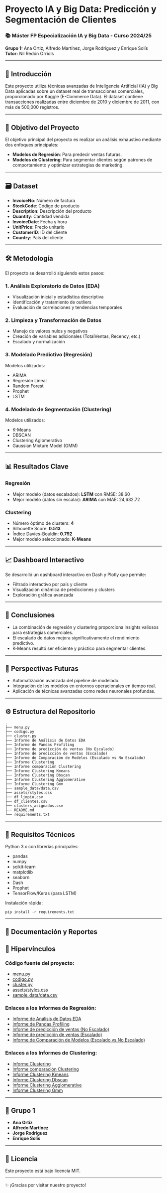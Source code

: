 # Proyecto IA y Big Data: Predicción y Segmentación de Clientes


### 📚 **Máster FP Especialización IA y Big Data - Curso 2024/25**

**Grupo 1:** Ana Ortiz, Alfredo Martínez, Jorge Rodríguez y Enrique Solís  
**Tutor:** Nil Redón Orriols

---

## 📖 **Introducción**

Este proyecto utiliza técnicas avanzadas de Inteligencia Artificial (IA) y Big Data aplicadas sobre un dataset real de transacciones comerciales, proporcionado por Kaggle (E-Commerce Data). El dataset contiene transacciones realizadas entre diciembre de 2010 y diciembre de 2011, con más de 500,000 registros.

---

## 🎯 **Objetivo del Proyecto**

El objetivo principal del proyecto es realizar un análisis exhaustivo mediante dos enfoques principales:

- **Modelos de Regresión**: Para predecir ventas futuras.
- **Modelos de Clustering**: Para segmentar clientes según patrones de comportamiento y optimizar estrategias de marketing.

---

## 🗃️ **Dataset**

- **InvoiceNo**: Número de factura
- **StockCode**: Código de producto
- **Description**: Descripción del producto
- **Quantity**: Cantidad vendida
- **InvoiceDate**: Fecha y hora
- **UnitPrice**: Precio unitario
- **CustomerID**: ID del cliente
- **Country**: País del cliente

---

## 🛠️ **Metodología**

El proyecto se desarrolló siguiendo estos pasos:

### **1. Análisis Exploratorio de Datos (EDA)**

- Visualización inicial y estadística descriptiva
- Identificación y tratamiento de outliers
- Evaluación de correlaciones y tendencias temporales

### **2. Limpieza y Transformación de Datos**

- Manejo de valores nulos y negativos
- Creación de variables adicionales (TotalVentas, Recency, etc.)
- Escalado y normalización

### **3. Modelado Predictivo (Regresión)**

Modelos utilizados:
- ARIMA
- Regresión Lineal
- Random Forest
- Prophet
- LSTM

### **4. Modelado de Segmentación (Clustering)**

Modelos utilizados:
- K-Means
- DBSCAN
- Clustering Aglomerativo
- Gaussian Mixture Model (GMM)

---

## 📊 **Resultados Clave**

### **Regresión**
- Mejor modelo (datos escalados): **LSTM** con RMSE: 38.60
- Mejor modelo (datos sin escalar): **ARIMA** con MAE: 24,632.72

### **Clustering**
- Número óptimo de clusters: **4**
- Silhouette Score: **0.513**
- Índice Davies-Bouldin: **0.792**
- Mejor modelo seleccionado: **K-Means**

---

## 📈 **Dashboard Interactivo**

Se desarrolló un dashboard interactivo en Dash y Plotly que permite:
- Filtrado interactivo por país y cliente
- Visualización dinámica de predicciones y clusters
- Exploración gráfica avanzada

---

## 🚀 **Conclusiones**

- La combinación de regresión y clustering proporciona insights valiosos para estrategias comerciales.
- El escalado de datos mejora significativamente el rendimiento predictivo.
- K-Means resultó ser eficiente y práctico para segmentar clientes.

---

## 🔮 **Perspectivas Futuras**

- Automatización avanzada del pipeline de modelado.
- Integración de los modelos en entornos operacionales en tiempo real.
- Aplicación de técnicas avanzadas como redes neuronales profundas.

---

## ⚙️ **Estructura del Repositorio**

```
.
├── menu.py
├── codigo.py
├── cluster.py
├── Informe de Análisis de Datos EDA  
├── Informe de Pandas Profiling  
├── Informe de predicción de ventas (No Escalado)  
├── Informe de predicción de ventas (Escalado)  
├── Informe de Comparación de Modelos (Escalado vs No Escalado)  
├── Informe Clustering  
├── Informe comparación Clustering
├── Informe Clustering Kmeans  
├── Informe Clustering Dbscan  
├── Informe Clustering Agglomerative  
├── Informe Clustering Gmm  
├── sample_data/data,csv
├── assets/styles.css
├── df_limpio,csv
├── df_clientes.csv
├── clusters_asignados.csv
├── README.md
└── requirements.txt
```

---

## 📍 **Requisitos Técnicos**

Python 3.x con librerías principales:
- pandas
- numpy
- scikit-learn
- matplotlib
- seaborn
- Dash
- Prophet
- TensorFlow/Keras (para LSTM)

Instalación rápida:
```
pip install -r requirements.txt
```

---

## 📄 **Documentación y Reportes**


## 🔗 **Hipervínculos**

### **Código fuente del proyecto:**

- [menu.py](https://github.com/ElWaje/Regresion_Clustering/tree/main/menu.py)
- [codigo.py](https://github.com/ElWaje/Regresion_Clustering/tree/main/codigo.py)
- [cluster.py](https://github.com/ElWaje/Regresion_Clustering/tree/main/cluster.py)
- [assets/styles.css](https://github.com/ElWaje/Regresion_Clustering/tree/main/assets/styles.css)
- [sample_data/data.csv](https://github.com/ElWaje/Regresion_Clustering/tree/main/sample_data/data.csv)

### **Enlaces a los Informes de Regresión:**

- [Informe de Análisis de Datos EDA](https://github.com/ElWaje/Regresion_Clustering/tree/main/reports/informe_eda.html)
- [Informe de Pandas Profiling](https://github.com/ElWaje/Regresion_Clustering/tree/main/reports/informe_profiling.html)
- [Informe de predicción de ventas (No Escalado)](https://github.com/ElWaje/Regresion_Clustering/tree/main/reports/informe_prediccion_no_escalado.html)
- [Informe de predicción de ventas (Escalado)](https://github.com/ElWaje/Regresion_Clustering/tree/main/reports/informe_prediccion_escalado.html)
- [Informe de Comparación de Modelos (Escalado vs No Escalado)](https://github.com/ElWaje/Regresion_Clustering/tree/main/reports/comparacion_modelos.html)

### **Enlaces a los Informes de Clustering:**

- [Informe Clustering](https://github.com/ElWaje/Regresion_Clustering/tree/main/reports/informe_clustering.html)
- [Informe comparación Clustering](https://github.com/ElWaje/Regresion_Clustering/tree/main/reports/comparacion_clustering.html)
- [Informe Clustering Kmeans](https://github.com/ElWaje/Regresion_Clustering/tree/main/reports/informe_kmeans.html)
- [Informe Clustering Dbscan](https://github.com/ElWaje/Regresion_Clustering/tree/main/reports/informe_dbscan.html)
- [Informe Clustering Agglomerative](https://github.com/ElWaje/Regresion_Clustering/tree/main/reports/informe_agglomerative.html)
- [Informe Clustering Gmm](https://github.com/ElWaje/Regresion_Clustering/tree/main/reports/informe_gmm.html)


---

## 🙌 **Grupo 1**

- **Ana Ortiz**
- **Alfredo Martínez**
- **Jorge Rodríguez**
- **Enrique Solís**

---

## 📝 **Licencia**

Este proyecto está bajo licencia MIT.

---


✨ ¡Gracias por visitar nuestro proyecto!

